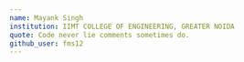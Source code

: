 ```yaml
---
name: Mayank Singh
institution: IIMT COLLEGE OF ENGINEERING, GREATER NOIDA
quote: Code never lie comments sometimes do.
github_user: fms12
---
```

